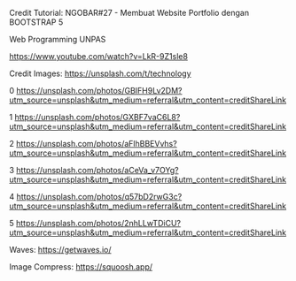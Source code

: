 Credit Tutorial:
NGOBAR#27 - Membuat Website Portfolio dengan BOOTSTRAP 5

Web Programming UNPAS

https://www.youtube.com/watch?v=LkR-9Z1sle8

Credit Images:
https://unsplash.com/t/technology

0 https://unsplash.com/photos/GBIFH9Lv2DM?utm_source=unsplash&utm_medium=referral&utm_content=creditShareLink

1 https://unsplash.com/photos/GXBF7vaC6L8?utm_source=unsplash&utm_medium=referral&utm_content=creditShareLink

2 https://unsplash.com/photos/aFlhBBEVvhs?utm_source=unsplash&utm_medium=referral&utm_content=creditShareLink

3 https://unsplash.com/photos/aCeVa_v7OYg?utm_source=unsplash&utm_medium=referral&utm_content=creditShareLink

4 https://unsplash.com/photos/q57bD2rwG3c?utm_source=unsplash&utm_medium=referral&utm_content=creditShareLink

5 https://unsplash.com/photos/2nhLLwTDiCU?utm_source=unsplash&utm_medium=referral&utm_content=creditShareLink

Waves:
https://getwaves.io/

Image Compress:
https://squoosh.app/
